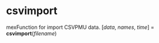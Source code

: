 csvimport
=========
mexFunction for import CSVPMU data.
[*data*, *names*, *time*] = **csvimport**(*filename*)